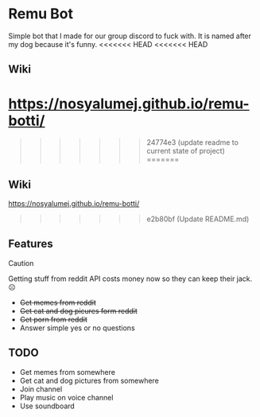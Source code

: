 # Remu Bot
Simple bot that I made for our group discord to fuck with. It is named after my dog because it's funny.
<<<<<<< HEAD
<<<<<<< HEAD
## Wiki
https://nosyalumej.github.io/remu-botti/
=======
>>>>>>> 24774e3 (update readme to current state of project)
=======
## Wiki
https://nosyalumej.github.io/remu-botti/
>>>>>>> e2b80bf (Update README.md)

## Features
> [!CAUTION]
> Getting stuff from reddit API costs money now so they can keep their jack. :frowning_face:
- ~~Get memes from reddit~~
- ~~Get cat and dog picures form reddit~~
- ~~Get porn from reddit~~
- Answer simple yes or no questions

## TODO
- Get memes from somewhere
- Get cat and dog pictures from somewhere
- Join channel
- Play music on voice channel
- Use soundboard
